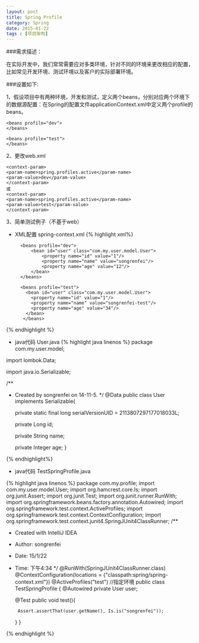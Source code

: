 ```yaml
---
layout: post
title: Spring Profile
category: Spring
date: 2015-01-22
tags : [项目架构]
---
```

###需求描述：

在实际开发中，我们常常需要应对多类环境，针对不同的环境来更改相应的配置，比如常见开发环境、测试环境以及客户的实际部署环境。
<!-- more -->

###设置如下:

1、假设项目中有两种环境，开发和测试，定义两个beans，分别对应两个环境下的数据源配置：在Spring的配置文件applicationContext.xml中定义两个profile的beans。


	<beans profile="dev">
	</beans>
		
	<beans profile="test">
	</beans>
		
2、更改web.xml

	<context-param>
    <param-name>spring.profiles.active</param-name>
   	<param-value>dev</param-value>
	</context-param>
	或
	<context-param>
    <param-name>spring.profiles.active</param-name>
    <param-value>test</param-value>
	</context-param>
	
3、简单测试例子（不基于web）

* XML配置 spring-context.xml
{% highlight xml%}
	<?xml version="1.0" encoding="UTF-8"?>
	<beans xmlns="http://www.springframework.org/schema/beans"
		xmlns:xsi="http://www.w3.org/2001/XMLSchema-		instance"
    	  xsi:schemaLocation="http://www.springframework.org/schema/beans
		http://www.springframework.org/schema/beans/	spring-beans.xsd">			
			
    	<beans profile="dev">
			<bean id="user" class="com.my.user.model.User">
        		<property name="id" value="1"/>
        		<property name="name" value="songrenfei"/>
        		<property name="age" value="12"/>
    		</bean>
    	</beans>

		<beans profile="test">
          <bean id="user" class="com.my.user.model.User">
            <property name="id" value="1"/>
            <property name="name" value="songrenfei-test"/>
            <property name="age" value="34"/>
          </bean>
         </beans>
	 </beans>
	    
{% endhighlight %}

* java代码 User.java
{% highlight java linenos %}
package com.my.user.model;

import lombok.Data;

import java.io.Serializable;

/**
 * Created by songrenfei on 14-11-5.
 */
@Data
public class User implements Serializable{


    private static final long serialVersionUID = 2113807297177018033L;

    private Long id;

    private String name;

    private Integer age;
}

{% endhighlight%}

* java代码 TestSpringProfile.java

 {% highlight java linenos %}
 package com.my.profile;
import com.my.user.model.User;
import org.hamcrest.core.Is;
import org.junit.Assert;
import org.junit.Test;
import org.junit.runner.RunWith;
import org.springframework.beans.factory.annotation.Autowired;
import org.springframework.test.context.ActiveProfiles;
import org.springframework.test.context.ContextConfiguration;
import org.springframework.test.context.junit4.SpringJUnit4ClassRunner;
/**
 * Created with IntelliJ IDEA
 * Author: songrenfei
 * Date: 15/1/22
 * Time: 下午4:34
 */
@RunWith(SpringJUnit4ClassRunner.class)
@ContextConfiguration(locations = {"classpath:spring/spring-context.xml"})
@ActiveProfiles("test") //指定环境
public class TestSpringProfile {
    @Autowired
    private User user;

    @Test
    public void test(){

        Assert.assertThat(user.getName(), Is.is("songrenfei"));

    }
}

 
 {% endhighlight %}



